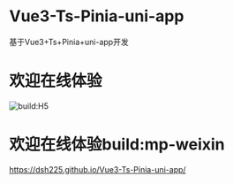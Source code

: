 # Vue3-Ts-Pinia-uni-app
基于Vue3+Ts+Pinia+uni-app开发
# 欢迎在线体验
![build:H5](https://dsh225.github.io/Vue3-Ts-Pinia-uni-app/)
# 欢迎在线体验build:mp-weixin
https://dsh225.github.io/Vue3-Ts-Pinia-uni-app/